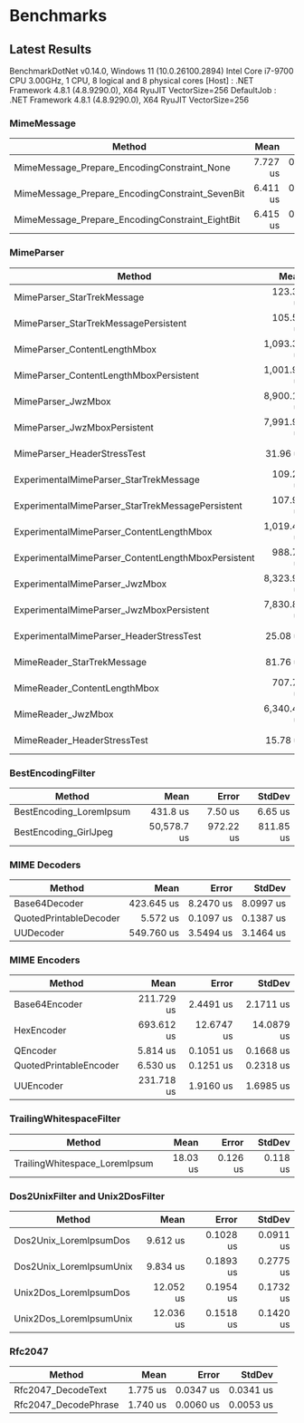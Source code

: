 # Benchmarks

## Latest Results

BenchmarkDotNet v0.14.0, Windows 11 (10.0.26100.2894)
Intel Core i7-9700 CPU 3.00GHz, 1 CPU, 8 logical and 8 physical cores
  [Host]     : .NET Framework 4.8.1 (4.8.9290.0), X64 RyuJIT VectorSize=256
  DefaultJob : .NET Framework 4.8.1 (4.8.9290.0), X64 RyuJIT VectorSize=256

### MimeMessage

| Method                                          | Mean     | Error     | StdDev    |
|------------------------------------------------ |---------:|----------:|----------:|
| MimeMessage_Prepare_EncodingConstraint_None     | 7.727 us | 0.0484 us | 0.0453 us |
| MimeMessage_Prepare_EncodingConstraint_SevenBit | 6.411 us | 0.0380 us | 0.0317 us |
| MimeMessage_Prepare_EncodingConstraint_EightBit | 6.415 us | 0.0200 us | 0.0177 us |

### MimeParser

| Method                                             | Mean        | Error      | StdDev     |
|--------------------------------------------------- |------------:|-----------:|-----------:|
| MimeParser_StarTrekMessage                         |   123.34 us |   2.215 us |   2.071 us |
| MimeParser_StarTrekMessagePersistent               |   105.51 us |   0.962 us |   0.853 us |
| MimeParser_ContentLengthMbox                       | 1,093.34 us |  15.356 us |  14.364 us |
| MimeParser_ContentLengthMboxPersistent             | 1,001.96 us |   7.074 us |   5.907 us |
| MimeParser_JwzMbox                                 | 8,900.18 us |  74.639 us |  69.817 us |
| MimeParser_JwzMboxPersistent                       | 7,991.92 us | 107.522 us |  95.315 us |
| MimeParser_HeaderStressTest                        |    31.96 us |   0.312 us |   0.277 us |
| ExperimentalMimeParser_StarTrekMessage             |   109.28 us |   0.570 us |   0.533 us |
| ExperimentalMimeParser_StarTrekMessagePersistent   |   107.95 us |   1.304 us |   1.156 us |
| ExperimentalMimeParser_ContentLengthMbox           | 1,019.40 us |   4.562 us |   3.809 us |
| ExperimentalMimeParser_ContentLengthMboxPersistent |   988.76 us |   8.919 us |   7.906 us |
| ExperimentalMimeParser_JwzMbox                     | 8,323.95 us |  59.375 us |  52.634 us |
| ExperimentalMimeParser_JwzMboxPersistent           | 7,830.84 us |  69.701 us |  58.203 us |
| ExperimentalMimeParser_HeaderStressTest            |    25.08 us |   0.235 us |   0.208 us |
| MimeReader_StarTrekMessage                         |    81.76 us |   0.706 us |   0.626 us |
| MimeReader_ContentLengthMbox                       |   707.73 us |   4.011 us |   3.349 us |
| MimeReader_JwzMbox                                 | 6,340.44 us | 121.161 us | 118.996 us |
| MimeReader_HeaderStressTest                        |    15.78 us |   0.062 us |   0.055 us |

### BestEncodingFilter

| Method                  | Mean        | Error     | StdDev    |
|------------------------ |------------:|----------:|----------:|
| BestEncoding_LoremIpsum |    431.8 us |   7.50 us |   6.65 us |
| BestEncoding_GirlJpeg   | 50,578.7 us | 972.22 us | 811.85 us |

### MIME Decoders

| Method                 | Mean       | Error     | StdDev    |
|----------------------- |-----------:|----------:|----------:|
| Base64Decoder          | 423.645 us | 8.2470 us | 8.0997 us |
| QuotedPrintableDecoder |   5.572 us | 0.1097 us | 0.1387 us |
| UUDecoder              | 549.760 us | 3.5494 us | 3.1464 us |

### MIME Encoders

| Method                 | Mean       | Error      | StdDev     |
|----------------------- |-----------:|-----------:|-----------:|
| Base64Encoder          | 211.729 us |  2.4491 us |  2.1711 us |
| HexEncoder             | 693.612 us | 12.6747 us | 14.0879 us |
| QEncoder               |   5.814 us |  0.1051 us |  0.1668 us |
| QuotedPrintableEncoder |   6.530 us |  0.1251 us |  0.2318 us |
| UUEncoder              | 231.718 us |  1.9160 us |  1.6985 us |

### TrailingWhitespaceFilter

| Method                        | Mean     | Error    | StdDev   |
|------------------------------ |---------:|---------:|---------:|
| TrailingWhitespace_LoremIpsum | 18.03 us | 0.126 us | 0.118 us |

### Dos2UnixFilter and Unix2DosFilter

| Method                  | Mean      | Error     | StdDev    |
|------------------------ |----------:|----------:|----------:|
| Dos2Unix_LoremIpsumDos  |  9.612 us | 0.1028 us | 0.0911 us |
| Dos2Unix_LoremIpsumUnix |  9.834 us | 0.1893 us | 0.2775 us |
| Unix2Dos_LoremIpsumDos  | 12.052 us | 0.1954 us | 0.1732 us |
| Unix2Dos_LoremIpsumUnix | 12.036 us | 0.1518 us | 0.1420 us |

### Rfc2047

| Method               | Mean     | Error     | StdDev    |
|--------------------- |---------:|----------:|----------:|
| Rfc2047_DecodeText   | 1.775 us | 0.0347 us | 0.0341 us |
| Rfc2047_DecodePhrase | 1.740 us | 0.0060 us | 0.0053 us |
